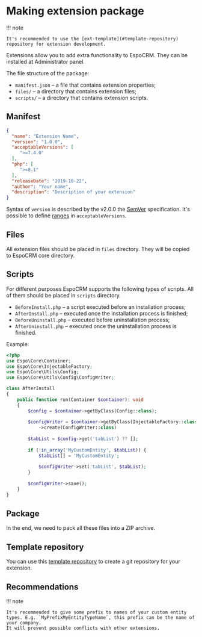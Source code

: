 # Making extension package

!!! note

    It's recommended to use the [ext-template](#template-repository) repository for extension development.

Extensions allow you to add extra functionality to EspoCRM. They can be installed at Administrator panel.

The file structure of the package:

* `manifest.json` – a file that contains extension properties;
* `files/` – a directory that contains extension files;
* `scripts/` – a directory that contains extension scripts.

## Manifest

```json
{
  "name": "Extension Name",
  "version": "1.0.0",
  "acceptableVersions": [
     ">=7.4.0"
  ],
  "php": [
     ">=8.1"
  ],
  "releaseDate": "2019-10-22",
  "author": "Your name",
  "description": "Description of your extension"
}
```

Syntax of `version` is described by the v2.0.0 the [SemVer](http://semver.org) specification. It's possible to define [ranges](https://getcomposer.org/doc/articles/versions.md#version-range) in `acceptableVersions`.

## Files

All extension files should be placed in `files` directory. They will be copied to EspoCRM core directory.

## Scripts

For different purposes EspoCRM supports the following types of scripts. All of them should be  placed in `scripts` directory.

* `BeforeInstall.php` – a script executed before an installation process;
* `AfterInstall.php` – executed once the installation process is finished;
* `BeforeUninstall.php` – executed before uninstallation process;
* `AfterUninstall.php` – executed once the uninstallation process is finished.

Example:

```php
<?php
use Espo\Core\Container;
use Espo\Core\InjectableFactory;
use Espo\Core\Utils\Config;
use Espo\Core\Utils\Config\ConfigWriter;

class AfterInstall
{
    public function run(Container $container): void
    {
        $config = $container->getByClass(Config::class);
        
        $configWriter = $container->getByClass(InjectableFactory::class)
            ->create(ConfigWriter::class)
 
        $tabList = $config->get('tabList') ?? [];
       
        if (!in_array('MyCustomEntity', $tabList)) {
            $tabList[] = 'MyCustomEntity';
           
            $configWriter->set('tabList', $tabList);
        }
  
        $configWriter->save();
    }
}
```

## Package

In the end, we need to pack all these files into a ZIP archive.

## Template repository

You can use this [template repository](https://github.com/espocrm/ext-template) to create a git repository for your extension.

## Recommendations

!!! note

    It's recommended to give some prefix to names of your custom entity types. E.g. `MyPrefixMyEntityTypeName`, this prefix can be the name of your company.
    It will prevent possible conflicts with other extensions.
